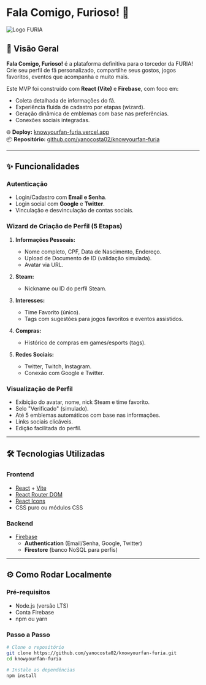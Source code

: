 # Fala Comigo, Furioso! 🐾

![Logo FURIA](https://camo.githubusercontent.com/7491ac5d25188335a9c17dac1c1d39a53b8d2871a098c03c82d603b36b5c155c/68747470733a2f2f696d616765732e73717561726573706163652d63646e2e636f6d2f636f6e74656e742f76312f3537383765333534316236333162313366613462343135342f313539353934383838363339392d6132643532663437336136373763636335663130386361612f46555249412d4c4f474f2d50414e544845522d424c41434b2e706e67)

## 🚀 Visão Geral

**Fala Comigo, Furioso!** é a plataforma definitiva para o torcedor da FURIA! Crie seu perfil de fã personalizado, compartilhe seus gostos, jogos favoritos, eventos que acompanha e muito mais.

Este MVP foi construído com **React (Vite)** e **Firebase**, com foco em:

- Coleta detalhada de informações do fã.
- Experiência fluida de cadastro por etapas (wizard).
- Geração dinâmica de emblemas com base nas preferências.
- Conexões sociais integradas.

🌐 **Deploy:** [knowyourfan-furia.vercel.app](https://knowyourfan-furia.vercel.app)  
📦 **Repositório:** [github.com/yanocosta02/knowyourfan-furia](https://github.com/yanocosta02/knowyourfan-furia)

---

## ✨ Funcionalidades

### Autenticação

- Login/Cadastro com **Email e Senha**.
- Login social com **Google** e **Twitter**.
- Vinculação e desvinculação de contas sociais.

### Wizard de Criação de Perfil (5 Etapas)

1. **Informações Pessoais:**

   - Nome completo, CPF, Data de Nascimento, Endereço.
   - Upload de Documento de ID (validação simulada).
   - Avatar via URL.

2. **Steam:**

   - Nickname ou ID do perfil Steam.

3. **Interesses:**

   - Time Favorito (único).
   - Tags com sugestões para jogos favoritos e eventos assistidos.

4. **Compras:**

   - Histórico de compras em games/esports (tags).

5. **Redes Sociais:**
   - Twitter, Twitch, Instagram.
   - Conexão com Google e Twitter.

### Visualização de Perfil

- Exibição do avatar, nome, nick Steam e time favorito.
- Selo "Verificado" (simulado).
- Até 5 emblemas automáticos com base nas informações.
- Links sociais clicáveis.
- Edição facilitada do perfil.

---

## 🛠️ Tecnologias Utilizadas

### Frontend

- [React](https://reactjs.org/) + [Vite](https://vitejs.dev/)
- [React Router DOM](https://reactrouter.com/)
- [React Icons](https://react-icons.github.io/react-icons/)
- CSS puro ou módulos CSS

### Backend

- [Firebase](https://firebase.google.com/)
  - **Authentication** (Email/Senha, Google, Twitter)
  - **Firestore** (banco NoSQL para perfis)

---

## ⚙️ Como Rodar Localmente

### Pré-requisitos

- Node.js (versão LTS)
- Conta Firebase
- npm ou yarn

### Passo a Passo

```bash
# Clone o repositório
git clone https://github.com/yanocosta02/knowyourfan-furia.git
cd knowyourfan-furia

# Instale as dependências
npm install
```
